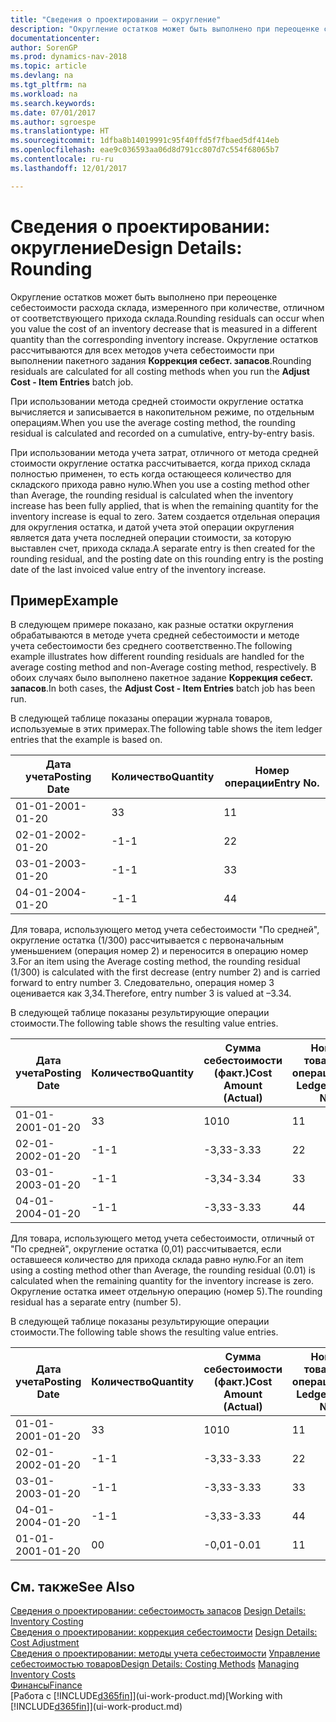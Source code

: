 ```yaml
---
title: "Сведения о проектировании — округление"
description: "Округление остатков может быть выполнено при переоценке себестоимости расхода склада, измеренного при количестве, отличном от соответствующего прихода склада. Округление остатков рассчитываются для всех методов учета себестоимости при выполнении пакетного задания **Коррекция себест. запасов**."
documentationcenter: 
author: SorenGP
ms.prod: dynamics-nav-2018
ms.topic: article
ms.devlang: na
ms.tgt_pltfrm: na
ms.workload: na
ms.search.keywords: 
ms.date: 07/01/2017
ms.author: sgroespe
ms.translationtype: HT
ms.sourcegitcommit: 1dfba8b14019991c95f40ffd5f7fbaed5df414eb
ms.openlocfilehash: eae9c036593aa06d8d791cc807d7c554f68065b7
ms.contentlocale: ru-ru
ms.lasthandoff: 12/01/2017

---
```

# <a name="design-details-rounding"></a><span data-ttu-id="945d3-104">Сведения о проектировании: округление</span><span class="sxs-lookup"><span data-stu-id="945d3-104">Design Details: Rounding</span></span>
<span data-ttu-id="945d3-105">Округление остатков может быть выполнено при переоценке себестоимости расхода склада, измеренного при количестве, отличном от соответствующего прихода склада.</span><span class="sxs-lookup"><span data-stu-id="945d3-105">Rounding residuals can occur when you value the cost of an inventory decrease that is measured in a different quantity than the corresponding inventory increase.</span></span> <span data-ttu-id="945d3-106">Округление остатков рассчитываются для всех методов учета себестоимости при выполнении пакетного задания **Коррекция себест. запасов**.</span><span class="sxs-lookup"><span data-stu-id="945d3-106">Rounding residuals are calculated for all costing methods when you run the **Adjust Cost - Item Entries** batch job.</span></span>  

 <span data-ttu-id="945d3-107">При использовании метода средней стоимости округление остатка вычисляется и записывается в накопительном режиме, по отдельным операциям.</span><span class="sxs-lookup"><span data-stu-id="945d3-107">When you use the average costing method, the rounding residual is calculated and recorded on a cumulative, entry-by-entry basis.</span></span>  

 <span data-ttu-id="945d3-108">При использовании метода учета затрат, отличного от метода средней стоимости округление остатка рассчитывается, когда приход склада полностью применен, то есть когда остающееся количество для складского прихода равно нулю.</span><span class="sxs-lookup"><span data-stu-id="945d3-108">When you use a costing method other than Average, the rounding residual is calculated when the inventory increase has been fully applied, that is when the remaining quantity for the inventory increase is equal to zero.</span></span> <span data-ttu-id="945d3-109">Затем создается отдельная операция для округления остатка, и датой учета этой операции округления является дата учета последней операции стоимости, за которую выставлен счет, прихода склада.</span><span class="sxs-lookup"><span data-stu-id="945d3-109">A separate entry is then created for the rounding residual, and the posting date on this rounding entry is the posting date of the last invoiced value entry of the inventory increase.</span></span>  

## <a name="example"></a><span data-ttu-id="945d3-110">Пример</span><span class="sxs-lookup"><span data-stu-id="945d3-110">Example</span></span>  
 <span data-ttu-id="945d3-111">В следующем примере показано, как разные остатки округления обрабатываются в методе учета средней себестоимости и методе учета себестоимости без среднего соответственно.</span><span class="sxs-lookup"><span data-stu-id="945d3-111">The following example illustrates how different rounding residuals are handled for the average costing method and non-Average costing method, respectively.</span></span> <span data-ttu-id="945d3-112">В обоих случаях было выполнено пакетное задание **Коррекция себест. запасов**.</span><span class="sxs-lookup"><span data-stu-id="945d3-112">In both cases, the **Adjust Cost - Item Entries** batch job has been run.</span></span>  

 <span data-ttu-id="945d3-113">В следующей таблице показаны операции журнала товаров, используемые в этих примерах.</span><span class="sxs-lookup"><span data-stu-id="945d3-113">The following table shows the item ledger entries that the example is based on.</span></span>  

|<span data-ttu-id="945d3-114">Дата учета</span><span class="sxs-lookup"><span data-stu-id="945d3-114">Posting Date</span></span>|<span data-ttu-id="945d3-115">Количество</span><span class="sxs-lookup"><span data-stu-id="945d3-115">Quantity</span></span>|<span data-ttu-id="945d3-116">Номер операции</span><span class="sxs-lookup"><span data-stu-id="945d3-116">Entry No.</span></span>|  
|------------------|--------------|---------------|  
|<span data-ttu-id="945d3-117">01-01-20</span><span class="sxs-lookup"><span data-stu-id="945d3-117">01-01-20</span></span>|<span data-ttu-id="945d3-118">3</span><span class="sxs-lookup"><span data-stu-id="945d3-118">3</span></span>|<span data-ttu-id="945d3-119">1</span><span class="sxs-lookup"><span data-stu-id="945d3-119">1</span></span>|  
|<span data-ttu-id="945d3-120">02-01-20</span><span class="sxs-lookup"><span data-stu-id="945d3-120">02-01-20</span></span>|<span data-ttu-id="945d3-121">-1</span><span class="sxs-lookup"><span data-stu-id="945d3-121">-1</span></span>|<span data-ttu-id="945d3-122">2</span><span class="sxs-lookup"><span data-stu-id="945d3-122">2</span></span>|  
|<span data-ttu-id="945d3-123">03-01-20</span><span class="sxs-lookup"><span data-stu-id="945d3-123">03-01-20</span></span>|<span data-ttu-id="945d3-124">-1</span><span class="sxs-lookup"><span data-stu-id="945d3-124">-1</span></span>|<span data-ttu-id="945d3-125">3</span><span class="sxs-lookup"><span data-stu-id="945d3-125">3</span></span>|  
|<span data-ttu-id="945d3-126">04-01-20</span><span class="sxs-lookup"><span data-stu-id="945d3-126">04-01-20</span></span>|<span data-ttu-id="945d3-127">-1</span><span class="sxs-lookup"><span data-stu-id="945d3-127">-1</span></span>|<span data-ttu-id="945d3-128">4</span><span class="sxs-lookup"><span data-stu-id="945d3-128">4</span></span>|  

 <span data-ttu-id="945d3-129">Для товара, использующего метод учета себестоимости "По средней", округление остатка (1/300) рассчитывается с первоначальным уменьшением (операция номер 2) и переносится в операцию номер 3.</span><span class="sxs-lookup"><span data-stu-id="945d3-129">For an item using the Average costing method, the rounding residual (1/300) is calculated with the first decrease (entry number 2) and is carried forward to entry number 3.</span></span> <span data-ttu-id="945d3-130">Следовательно, операция номер 3 оценивается как 3,34.</span><span class="sxs-lookup"><span data-stu-id="945d3-130">Therefore, entry number 3 is valued at –3.34.</span></span>  

 <span data-ttu-id="945d3-131">В следующей таблице показаны результирующие операции стоимости.</span><span class="sxs-lookup"><span data-stu-id="945d3-131">The following table shows the resulting value entries.</span></span>  

|<span data-ttu-id="945d3-132">Дата учета</span><span class="sxs-lookup"><span data-stu-id="945d3-132">Posting Date</span></span>|<span data-ttu-id="945d3-133">Количество</span><span class="sxs-lookup"><span data-stu-id="945d3-133">Quantity</span></span>|<span data-ttu-id="945d3-134">Сумма себестоимости (факт.)</span><span class="sxs-lookup"><span data-stu-id="945d3-134">Cost Amount (Actual)</span></span>|<span data-ttu-id="945d3-135">Номер товарной операции</span><span class="sxs-lookup"><span data-stu-id="945d3-135">Item Ledger Entry No.</span></span>|<span data-ttu-id="945d3-136">Номер операции</span><span class="sxs-lookup"><span data-stu-id="945d3-136">Entry No.</span></span>|  
|------------------|--------------|----------------------------|---------------------------|---------------|  
|<span data-ttu-id="945d3-137">01-01-20</span><span class="sxs-lookup"><span data-stu-id="945d3-137">01-01-20</span></span>|<span data-ttu-id="945d3-138">3</span><span class="sxs-lookup"><span data-stu-id="945d3-138">3</span></span>|<span data-ttu-id="945d3-139">10</span><span class="sxs-lookup"><span data-stu-id="945d3-139">10</span></span>|<span data-ttu-id="945d3-140">1</span><span class="sxs-lookup"><span data-stu-id="945d3-140">1</span></span>|<span data-ttu-id="945d3-141">1</span><span class="sxs-lookup"><span data-stu-id="945d3-141">1</span></span>|  
|<span data-ttu-id="945d3-142">02-01-20</span><span class="sxs-lookup"><span data-stu-id="945d3-142">02-01-20</span></span>|<span data-ttu-id="945d3-143">-1</span><span class="sxs-lookup"><span data-stu-id="945d3-143">-1</span></span>|<span data-ttu-id="945d3-144">-3,33</span><span class="sxs-lookup"><span data-stu-id="945d3-144">-3.33</span></span>|<span data-ttu-id="945d3-145">2</span><span class="sxs-lookup"><span data-stu-id="945d3-145">2</span></span>|<span data-ttu-id="945d3-146">2</span><span class="sxs-lookup"><span data-stu-id="945d3-146">2</span></span>|  
|<span data-ttu-id="945d3-147">03-01-20</span><span class="sxs-lookup"><span data-stu-id="945d3-147">03-01-20</span></span>|<span data-ttu-id="945d3-148">-1</span><span class="sxs-lookup"><span data-stu-id="945d3-148">-1</span></span>|<span data-ttu-id="945d3-149">-3,34</span><span class="sxs-lookup"><span data-stu-id="945d3-149">-3.34</span></span>|<span data-ttu-id="945d3-150">3</span><span class="sxs-lookup"><span data-stu-id="945d3-150">3</span></span>|<span data-ttu-id="945d3-151">3</span><span class="sxs-lookup"><span data-stu-id="945d3-151">3</span></span>|  
|<span data-ttu-id="945d3-152">04-01-20</span><span class="sxs-lookup"><span data-stu-id="945d3-152">04-01-20</span></span>|<span data-ttu-id="945d3-153">-1</span><span class="sxs-lookup"><span data-stu-id="945d3-153">-1</span></span>|<span data-ttu-id="945d3-154">-3,33</span><span class="sxs-lookup"><span data-stu-id="945d3-154">-3.33</span></span>|<span data-ttu-id="945d3-155">4</span><span class="sxs-lookup"><span data-stu-id="945d3-155">4</span></span>|<span data-ttu-id="945d3-156">4</span><span class="sxs-lookup"><span data-stu-id="945d3-156">4</span></span>|  

 <span data-ttu-id="945d3-157">Для товара, использующего метод учета себестоимости, отличный от "По средней", округление остатка (0,01) рассчитывается, если оставшееся количество для прихода склада равно нулю.</span><span class="sxs-lookup"><span data-stu-id="945d3-157">For an item using a costing method other than Average, the rounding residual (0.01) is calculated when the remaining quantity for the inventory increase is zero.</span></span> <span data-ttu-id="945d3-158">Округление остатка имеет отдельную операцию (номер 5).</span><span class="sxs-lookup"><span data-stu-id="945d3-158">The rounding residual has a separate entry (number 5).</span></span>  

 <span data-ttu-id="945d3-159">В следующей таблице показаны результирующие операции стоимости.</span><span class="sxs-lookup"><span data-stu-id="945d3-159">The following table shows the resulting value entries.</span></span>  

|<span data-ttu-id="945d3-160">Дата учета</span><span class="sxs-lookup"><span data-stu-id="945d3-160">Posting Date</span></span>|<span data-ttu-id="945d3-161">Количество</span><span class="sxs-lookup"><span data-stu-id="945d3-161">Quantity</span></span>|<span data-ttu-id="945d3-162">Сумма себестоимости (факт.)</span><span class="sxs-lookup"><span data-stu-id="945d3-162">Cost Amount (Actual)</span></span>|<span data-ttu-id="945d3-163">Номер товарной операции</span><span class="sxs-lookup"><span data-stu-id="945d3-163">Item Ledger Entry No.</span></span>|<span data-ttu-id="945d3-164">Номер операции</span><span class="sxs-lookup"><span data-stu-id="945d3-164">Entry No.</span></span>|  
|------------------|--------------|----------------------------|---------------------------|---------------|  
|<span data-ttu-id="945d3-165">01-01-20</span><span class="sxs-lookup"><span data-stu-id="945d3-165">01-01-20</span></span>|<span data-ttu-id="945d3-166">3</span><span class="sxs-lookup"><span data-stu-id="945d3-166">3</span></span>|<span data-ttu-id="945d3-167">10</span><span class="sxs-lookup"><span data-stu-id="945d3-167">10</span></span>|<span data-ttu-id="945d3-168">1</span><span class="sxs-lookup"><span data-stu-id="945d3-168">1</span></span>|<span data-ttu-id="945d3-169">1</span><span class="sxs-lookup"><span data-stu-id="945d3-169">1</span></span>|  
|<span data-ttu-id="945d3-170">02-01-20</span><span class="sxs-lookup"><span data-stu-id="945d3-170">02-01-20</span></span>|<span data-ttu-id="945d3-171">-1</span><span class="sxs-lookup"><span data-stu-id="945d3-171">-1</span></span>|<span data-ttu-id="945d3-172">-3,33</span><span class="sxs-lookup"><span data-stu-id="945d3-172">-3.33</span></span>|<span data-ttu-id="945d3-173">2</span><span class="sxs-lookup"><span data-stu-id="945d3-173">2</span></span>|<span data-ttu-id="945d3-174">2</span><span class="sxs-lookup"><span data-stu-id="945d3-174">2</span></span>|  
|<span data-ttu-id="945d3-175">03-01-20</span><span class="sxs-lookup"><span data-stu-id="945d3-175">03-01-20</span></span>|<span data-ttu-id="945d3-176">-1</span><span class="sxs-lookup"><span data-stu-id="945d3-176">-1</span></span>|<span data-ttu-id="945d3-177">-3,33</span><span class="sxs-lookup"><span data-stu-id="945d3-177">-3.33</span></span>|<span data-ttu-id="945d3-178">3</span><span class="sxs-lookup"><span data-stu-id="945d3-178">3</span></span>|<span data-ttu-id="945d3-179">3</span><span class="sxs-lookup"><span data-stu-id="945d3-179">3</span></span>|  
|<span data-ttu-id="945d3-180">04-01-20</span><span class="sxs-lookup"><span data-stu-id="945d3-180">04-01-20</span></span>|<span data-ttu-id="945d3-181">-1</span><span class="sxs-lookup"><span data-stu-id="945d3-181">-1</span></span>|<span data-ttu-id="945d3-182">-3,33</span><span class="sxs-lookup"><span data-stu-id="945d3-182">-3.33</span></span>|<span data-ttu-id="945d3-183">4</span><span class="sxs-lookup"><span data-stu-id="945d3-183">4</span></span>|<span data-ttu-id="945d3-184">4</span><span class="sxs-lookup"><span data-stu-id="945d3-184">4</span></span>|  
|<span data-ttu-id="945d3-185">01-01-20</span><span class="sxs-lookup"><span data-stu-id="945d3-185">01-01-20</span></span>|<span data-ttu-id="945d3-186">0</span><span class="sxs-lookup"><span data-stu-id="945d3-186">0</span></span>|<span data-ttu-id="945d3-187">-0,01</span><span class="sxs-lookup"><span data-stu-id="945d3-187">-0.01</span></span>|<span data-ttu-id="945d3-188">1</span><span class="sxs-lookup"><span data-stu-id="945d3-188">1</span></span>|<span data-ttu-id="945d3-189">5</span><span class="sxs-lookup"><span data-stu-id="945d3-189">5</span></span>|  

## <a name="see-also"></a><span data-ttu-id="945d3-190">См. также</span><span class="sxs-lookup"><span data-stu-id="945d3-190">See Also</span></span>  
 <span data-ttu-id="945d3-191">[Сведения о проектировании: себестоимость запасов](design-details-inventory-costing.md) </span><span class="sxs-lookup"><span data-stu-id="945d3-191">[Design Details: Inventory Costing](design-details-inventory-costing.md) </span></span>  
 <span data-ttu-id="945d3-192">[Сведения о проектировании: коррекция себестоимости](design-details-cost-adjustment.md) </span><span class="sxs-lookup"><span data-stu-id="945d3-192">[Design Details: Cost Adjustment](design-details-cost-adjustment.md) </span></span>  
 <span data-ttu-id="945d3-193">[Сведения о проектировании: методы учета себестоимости](design-details-costing-methods.md) [Управление себестоимостью товаров](finance-manage-inventory-costs.md)</span><span class="sxs-lookup"><span data-stu-id="945d3-193">[Design Details: Costing Methods](design-details-costing-methods.md) [Managing Inventory Costs](finance-manage-inventory-costs.md)</span></span>  
 [<span data-ttu-id="945d3-194">Финансы</span><span class="sxs-lookup"><span data-stu-id="945d3-194">Finance</span></span>](finance.md)  
 <span data-ttu-id="945d3-195">[Работа с [!INCLUDE[d365fin](includes/d365fin_md.md)]](ui-work-product.md)</span><span class="sxs-lookup"><span data-stu-id="945d3-195">[Working with [!INCLUDE[d365fin](includes/d365fin_md.md)]](ui-work-product.md)</span></span>

